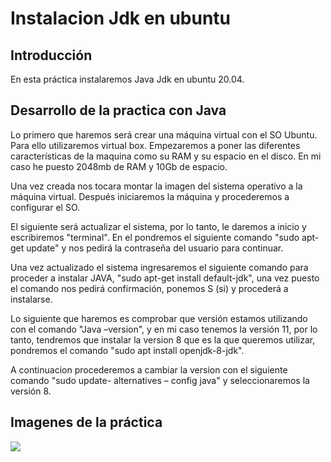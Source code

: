 # Instalacion Jdk en ubuntu

## Introducción

En esta práctica instalaremos Java Jdk en ubuntu 20.04.


## Desarrollo de la practica con Java

Lo primero que haremos será crear una máquina virtual con el SO Ubuntu. Para ello utilizaremos virtual box. Empezaremos a poner las diferentes características de la maquina como su RAM y su espacio en el disco. En mi caso he puesto 2048mb de RAM y 10Gb de espacio.

Una vez creada nos tocara montar la imagen del sistema operativo a la máquina virtual. Después iniciaremos la máquina y procederemos a configurar el SO.

El siguiente será actualizar el sistema, por lo tanto, le daremos a inicio y escribiremos "terminal". En el pondremos el siguiente comando "sudo apt-get update" y nos pedirá la contraseña del usuario para continuar. 

Una vez actualizado el sistema ingresaremos el siguiente comando para proceder a instalar JAVA, "sudo apt-get install default-jdk", una vez puesto el comando nos pedirá confirmación, ponemos S (si) y procederá a instalarse.

Lo siguiente que haremos es comprobar que versión estamos utilizando con el comando "Java –version", y en mi caso tenemos la versión 11, por lo tanto, tendremos que instalar la version 8 que es la que queremos utilizar, pondremos el comando "sudo apt install openjdk-8-jdk".

A continuacion procederemos a cambiar la version con el siguiente comando "sudo update- alternatives – config java" y seleccionaremos la versión 8.

## Imagenes de la práctica

<img src="creacion de maquina.jpg">

          
